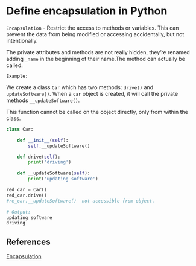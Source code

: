 # Define encapsulation in Python

`Encapsulation` - Restrict the access to methods or variables. This can prevent the data from being modified or accessing accidentally, but not intentionally.

The private attributes and methods are not really hidden, they’re renamed adding `_name` in the beginning of their name.The method can actually be called.

`Example:`

We create a class `Car` which has two methods:  `drive()` and `updateSoftware()`.  When a `car` object is created, it will call the private methods `__updateSoftware()`.  

This function cannot be called on the object directly, only from within the class.

```python
class Car:

    def __init__(self):
        self.__updateSoftware()

    def drive(self):
        print('driving')

    def __updateSoftware(self):
        print('updating software')

red_car = Car()
red_car.drive()
#re_car.__updateSoftware()  not accessible from object.

# Output:
updating software
driving
```

## References

[Encapsulation](https://pythonspot.com/encapsulation/)
